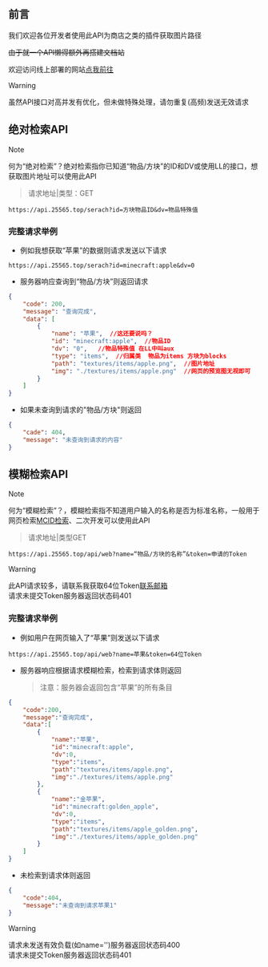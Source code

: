 ## 前言  

我们欢迎各位开发者使用此API为商店之类的插件获取图片路径  

~~由于就一个API懒得额外再搭建文档站~~

欢迎访问线上部署的网站[点我前往](https://mcid.25565.top)

> [!warning]
> 虽然API接口对高并发有优化，但未做特殊处理，请勿重复(高频)发送无效请求  

## 绝对检索API  

> [!note]
> 何为“绝对检索”？绝对检索指你已知道“物品/方块”的ID和DV或使用LL的接口，想获取图片地址可以使用此API

> 请求地址|类型：GET  
```https
https://api.25565.top/serach?id=方块物品ID&dv=物品特殊值
```

### 完整请求举例

- 例如我想获取“苹果”的数据则请求发送以下请求

```https
https://api.25565.top/serach?id=minecraft:apple&dv=0
```

- 服务器响应查询到“物品/方块”则返回请求

```json
{
    "code": 200,
    "message": "查询完成",
    "data": [
        {
            "name": "苹果",  //这还要说吗？
            "id": "minecraft:apple",  //物品ID
            "dv": "0",   //物品特殊值 在LL中叫aux
            "type": "items",  //归属类  物品为items 方块为blocks
            "path": "textures/items/apple.png",  //图片地址
            "img": "./textures/items/apple.png"  //网页的预览图无视即可
        }
    ]
}
```

- 如果未查询到请求的"物品/方块"则返回

```json
{
    "cade": 404,
    "message": "未查询到请求的内容"
}
```

## 模糊检索API  

> [!note]
> 何为“模糊检索”？，模糊检索指不知道用户输入的名称是否为标准名称，一般用于网页检索[MCID检索](https://mcid.25565.top)、二次开发可以使用此API  

> 请求地址|类型GET  
```url
https://api.25565.top/api/web?name=“物品/方块的名称”&token=申请的Token
```

> [!warning]
> 此API请求较多，请联系我获取64位Token[联系邮箱](https://mcid.25565.top)  
> 请求未提交Token服务器返回状态码401  

### 完整请求举例  

- 例如用户在网页输入了“苹果”则发送以下请求  

```url
https://api.25565.top/api/web?name=苹果&token=64位Token
```

- 服务器响应根据请求模糊检索，检索到请求体则返回
    > 注意：服务器会返回包含“苹果”的所有条目  
```json
{
    "code":200,
    "message":"查询完成",
    "data":[
        {
            "name":"苹果",
            "id":"minecraft:apple",
            "dv":0,
            "type":"items",
            "path":"textures/items/apple.png",
            "img":"./textures/items/apple.png"
        },
        {
            "name":"金苹果",
            "id":"minecraft:golden_apple",
            "dv":0,
            "type":"items",
            "path":"textures/items/apple_golden.png",
            "img":"./textures/items/apple_golden.png"
        }
    ]
}
```

- 未检索到请求体则返回  
```json
{
    "code":404,
    "message":"未查询到请求苹果1"
}
```

> [!warning]
> 请求未发送有效负载(如name='')服务器返回状态码400  
> 请求未提交Token服务器返回状态码401  